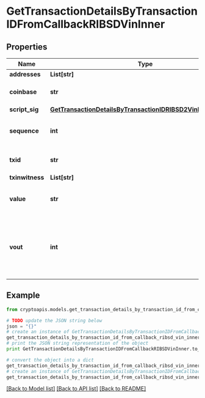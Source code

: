 # GetTransactionDetailsByTransactionIDFromCallbackRIBSDVinInner


## Properties
Name | Type | Description | Notes
------------ | ------------- | ------------- | -------------
**addresses** | **List[str]** |  | 
**coinbase** | **str** | Represents the coinbase hex. | [optional] 
**script_sig** | [**GetTransactionDetailsByTransactionIDRIBSD2VinInnerScriptSig**](GetTransactionDetailsByTransactionIDRIBSD2VinInnerScriptSig.md) |  | 
**sequence** | **int** | Represents the script sequence number. | 
**txid** | **str** | String representation of the txid | [optional] 
**txinwitness** | **List[str]** |  | 
**value** | **str** | Represents the sent/received amount. | [optional] 
**vout** | **int** | It refers to the index of the output address of this transaction. The index starts from 0. | [optional] 

## Example

```python
from cryptoapis.models.get_transaction_details_by_transaction_id_from_callback_ribsd_vin_inner import GetTransactionDetailsByTransactionIDFromCallbackRIBSDVinInner

# TODO update the JSON string below
json = "{}"
# create an instance of GetTransactionDetailsByTransactionIDFromCallbackRIBSDVinInner from a JSON string
get_transaction_details_by_transaction_id_from_callback_ribsd_vin_inner_instance = GetTransactionDetailsByTransactionIDFromCallbackRIBSDVinInner.from_json(json)
# print the JSON string representation of the object
print GetTransactionDetailsByTransactionIDFromCallbackRIBSDVinInner.to_json()

# convert the object into a dict
get_transaction_details_by_transaction_id_from_callback_ribsd_vin_inner_dict = get_transaction_details_by_transaction_id_from_callback_ribsd_vin_inner_instance.to_dict()
# create an instance of GetTransactionDetailsByTransactionIDFromCallbackRIBSDVinInner from a dict
get_transaction_details_by_transaction_id_from_callback_ribsd_vin_inner_form_dict = get_transaction_details_by_transaction_id_from_callback_ribsd_vin_inner.from_dict(get_transaction_details_by_transaction_id_from_callback_ribsd_vin_inner_dict)
```
[[Back to Model list]](../README.md#documentation-for-models) [[Back to API list]](../README.md#documentation-for-api-endpoints) [[Back to README]](../README.md)


